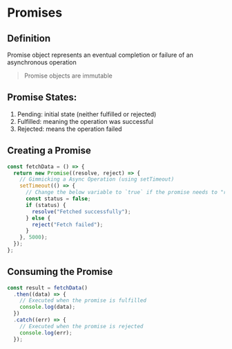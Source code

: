 # Promises

## Definition

Promise object represents an eventual completion or
failure of an asynchronous operation

> Promise objects are immutable

## Promise States:

1.  Pending: initial state (neither fulfilled or rejected)
2.  Fulfilled: meaning the operation was successful
3.  Rejected: means the operation failed

## Creating a Promise

```javascript
const fetchData = () => {
  return new Promise((resolve, reject) => {
    // Gimmicking a Async Operation (using setTimeout)
    setTimeout(() => {
      // Change the below variable to `true` if the promise needs to "resolved" or `false` if to be "rejected"
      const status = false;
      if (status) {
        resolve("Fetched successfully");
      } else {
        reject("Fetch failed");
      }
    }, 5000);
  });
};
```

## Consuming the Promise

```javascript
const result = fetchData()
  .then((data) => {
    // Executed when the promise is fulfilled
    console.log(data);
  })
  .catch((err) => {
    // Executed when the promise is rejected
    console.log(err);
  });
```
